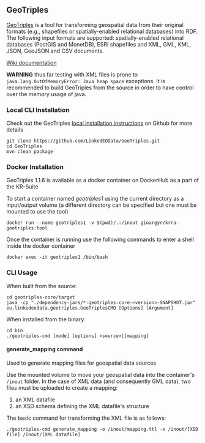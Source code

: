 ## GeoTriples

[GeoTriples](http://geotriples.di.uoa.gr/) is a tool for transforming geospatial data from their original formats (e.g., shapefiles or spatially-enabled relational databases) into RDF. The following input formats are supported: spatially-enabled relational databases (PostGIS and MonetDB), ESRI shapefiles and XML, GML, KML, JSON, GeoJSON and CSV documents. 

[Wiki documentation](https://github.com/LinkedEOData/GeoTriples/wiki)

**WARNING** thus far testing with XML files is prone to `java.lang.OutOfMemoryError: Java heap space` exceptions. It is recommended to build GeoTriples from the source in order to have control over the memory usage of java.

### Local CLI Installation
Check out the GeoTriples [local installation instructions](https://github.com/LinkedEOData/GeoTriples#quickstart) on Github for more details
```
git clone https://github.com/LinkedEOData/GeoTriples.git
cd GeoTriples
mvn clean package
```

### Docker Installation
GeoTriples 1.1.6 is available as a docker container on DockerHub as a part of the KR-Suite

To start a container named _geotriples1_ using the current directory as a input/output volume (a different directory can be specified but one must be mounted to use the tool)
```
docker run --name geotriples1 -v $(pwd)/.:/inout gioargyr/krra-geotriples:tool
``` 
Once the container is running use the following commands to enter a shell inside the docker container
```
docker exec -it geotriples1 /bin/bash
```

### CLI Usage
When built from the source:
```
cd geotriples-core/target
java -cp "./dependency-jars/*:geotriples-core-<version>-SNAPSHOT.jar" eu.linkedeodata.geotriples.GeoTriplesCMD [Options] [Argument]
```
When installed from the binary: 
```
cd bin
./geotriples-cmd [mode] [options] <source>|[mapping]
```
#### generate_mapping command
Used to generate mapping files for geospatial data sources

Use the mounted volume to move your geospatial data into the container's `/inout` folder. In the case of XML data (and consequently GML data), two files must be uploaded to create a mapping:
1. an XML datafile
2. an XSD schema defining the XML datafile's structure

The basic command for transforming the XML file is as follows:
```
./geotriples-cmd generate_mapping -o /inout/mapping.ttl -x /inout/[XSD file] /inout/[XML datafile]
```
